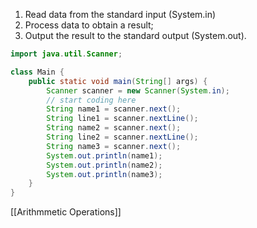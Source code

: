 1. Read data from the standard input (System.in)
2. Process data to obtain a result;
3. Output the result to the standard output (System.out).

```java
import java.util.Scanner;

class Main {
    public static void main(String[] args) {
        Scanner scanner = new Scanner(System.in);
        // start coding here
        String name1 = scanner.next();
        String line1 = scanner.nextLine();
        String name2 = scanner.next();
        String line2 = scanner.nextLine();
        String name3 = scanner.next();
        System.out.println(name1);
        System.out.println(name2);
        System.out.println(name3);
    }
}
```

[[Arithmmetic Operations]]

